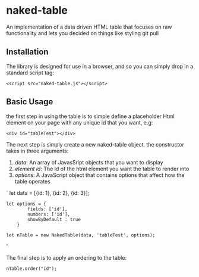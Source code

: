 # naked-table
An implementation of a data driven HTML table that focuses on raw functionality and lets you decided on things like styling
git pull

## Installation

The library is designed for use in a browser, and so you can simply drop in a standard script tag:

`
    <script src="naked-table.js"></script>
`

## Basic Usage

the first step in using the table is to simple define a placeholder Html element on your page with any unique id that you want, e.g:

`
    <div id="tableTest"></div>
`

The next step is simply create a new naked-table object. the constructor takes in three arguments:

1. _data_: An array of JavasSript objects that you want to display
2. _element id_: The Id of the html element you want the table to render into
3. _options_: A JavaScript object that contains options that affect how the table operates


`
    let data = [{id: 1}, {id: 2}, {id: 3}];

    let options = {
            fields: ['id'], 
            numbers: ['id'], 
            showByDefault : true
        }

    let nTable = new NakedTable(data, 'tableTest', options);
'

The final step is to apply an ordering to the table:

`
    nTable.order("id");
`